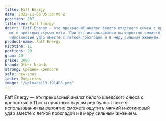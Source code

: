 ```yaml
---
title: Faff Energy
date: 2022-11-06 05:38:00 Z
position: 237
title-seo: Faff Energy
descr: 'Faff Energy — это прекрасный аналог белого шведского снюса с крепостью в 11
  мг и приятным вкусом мяты. При его использовании вы вероятно сможете ощутить мягкий
  никотиновый удар вместе с легкой прохладой и в меру сильным жжением. '
product-name: Faff Energy
nicotine: 11
portions: 20
gram: 20
price: 3000
brand: Other brands
strong: Средней крепости
sale: new-snus
taste: Энергетик
image: "/uploads/13-f91483.png"
---
```


Faff Energy — это прекрасный аналог белого шведского снюса с крепостью в 11 мг и приятным вкусом ред булла. При его использовании вы вероятно сможете ощутить мягкий никотиновый удар вместе с легкой прохладой и в меру сильным жжением. 